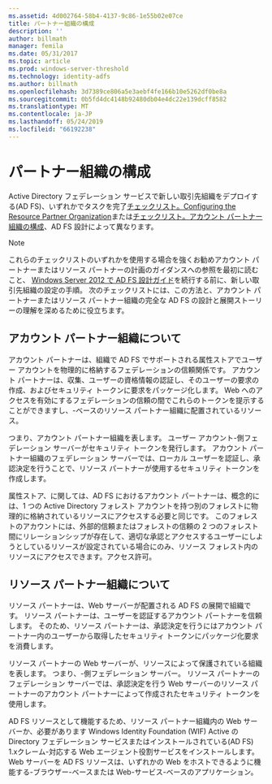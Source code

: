 ```yaml
---
ms.assetid: 4d002764-58b4-4137-9c86-1e55b02e07ce
title: パートナー組織の構成
description: ''
author: billmath
manager: femila
ms.date: 05/31/2017
ms.topic: article
ms.prod: windows-server-threshold
ms.technology: identity-adfs
ms.author: billmath
ms.openlocfilehash: 3d7389ce806a5e3aebf4fe166b10e5262df0be8a
ms.sourcegitcommit: 0b5fd4dc4148b92480db04e4dc22e139dcff8582
ms.translationtype: MT
ms.contentlocale: ja-JP
ms.lasthandoff: 05/24/2019
ms.locfileid: "66192238"
---
```

# <a name="configuring-partner-organizations"></a>パートナー組織の構成

Active Directory フェデレーション サービスで新しい取引先組織をデプロイする\(AD FS\)、いずれかでタスクを完了[チェックリスト。Configuring the Resource Partner Organization](Checklist--Configuring-the-Resource-Partner-Organization.md)または[チェックリスト。アカウント パートナー組織の構成](Checklist--Configuring-the-Account-Partner-Organization.md)、AD FS 設計によって異なります。  
  
> [!NOTE]  
> これらのチェックリストのいずれかを使用する場合を強くお勧めアカウント パートナーまたはリソース パートナーの計画のガイダンスへの参照を最初に読むこと、 [Windows Server 2012 で AD FS 設計ガイド](https://technet.microsoft.com/library/dd807036.aspx)を続行する前に、新しい取引先組織の設定の手順。 次のチェックリストには、この方法と、アカウント パートナーまたはリソース パートナー組織の完全な AD FS の設計と展開ストーリーの理解を深めるために役立ちます。  
  
## <a name="about-account-partner-organizations"></a>アカウント パートナー組織について  
アカウント パートナーは、組織で AD FS でサポートされる属性ストアでユーザー アカウントを物理的に格納するフェデレーションの信頼関係です。 アカウント パートナーは、収集、ユーザーの資格情報の認証し、そのユーザーの要求の作成、およびセキュリティ トークンに要求をパッケージ化します。 Web へのアクセスを有効にするフェデレーションの信頼の間でこれらのトークンを提示することができますし、\-ベースのリソース パートナー組織に配置されているリソース。  
  
つまり、アカウント パートナー組織を表します。 ユーザー アカウント\-側フェデレーション サーバーがセキュリティ トークンを発行します。 アカウント パートナー組織のフェデレーション サーバーでは、ローカル ユーザーを認証し、承認決定を行うことで、リソース パートナーが使用するセキュリティ トークンを作成します。  
  
属性ストア、に関しては、AD FS におけるアカウント パートナーは、概念的には、1 つの Active Directory フォレスト アカウントを持つ別のフォレストに物理的に格納されているリソースにアクセスする必要と同じです。 このフォレストのアカウントには、外部的信頼またはフォレストの信頼の 2 つのフォレスト間にリレーションシップが存在して、適切な承認とアクセスするユーザーにしようとしているリソースが設定されている場合にのみ、リソース フォレスト内のリソースにアクセスできます。アクセス許可。  
  
## <a name="about-resource-partner-organizations"></a>リソース パートナー組織について  
リソース パートナーは、Web サーバーが配置される AD FS の展開で組織です。 リソース パートナーは、ユーザーを認証するアカウント パートナーを信頼します。 そのため、リソース パートナーは、承認決定を行うにはアカウント パートナー内のユーザーから取得したセキュリティ トークンにパッケージ化要求を消費します。  
  
リソース パートナーの Web サーバーが、リソースによって保護されている組織を表します。 つまり、\-側フェデレーション サーバー。 リソース パートナーのフェデレーション サーバーでは、承認決定を行う Web サーバーのリソース パートナーのアカウント パートナーによって作成されたセキュリティ トークンを使用します。  
  
AD FS リソースとして機能するため、リソース パートナー組織内の Web サーバーか、必要があります Windows Identity Foundation \(WIF\) Active の Directory フェデレーション サービスまたはインストールされている\(AD FS\) 1.xクレーム\-対応する Web エージェント役割サービスをインストールします。 Web サーバーを AD FS リソースは、いずれかの Web をホストできるように機能する\-ブラウザー\-ベースまたは Web\-サービス\-ベースのアプリケーション。  
